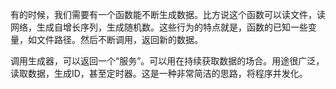 有的时候，我们需要有一个函数能不断生成数据。比方说这个函数可以读文件，读网络，生成自增长序列，生成随机数。这些行为的特点就是，函数的已知一些变量，如文件路径。然后不断调用，返回新的数据。

调用生成器，可以返回一个“服务”。可以用在持续获取数据的场合。用途很广泛，读取数据，生成ID，甚至定时器。这是一种非常简洁的思路，将程序并发化。
